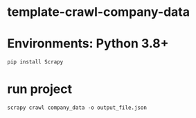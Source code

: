 # template-crawl-company-data

# Environments: Python 3.8+

```
pip install Scrapy
```

# run project
```
scrapy crawl company_data -o output_file.json
```

